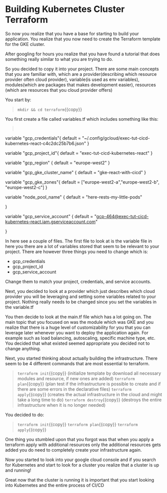 # Building Kubernetes Cluster Terraform

So now you realize that you have a base for starting to build your application. You realize that you now need to create the Terraform template for the GKE cluster. 

After googling for hours you realize that you have found a tutorial that does something really similar to what you are trying to do. 

So you decided to copy it into your project. There are some main concepts that you are familiar with, which are a provider(describing which resource provider often cloud provider), variable(is used as env variables), modules(which are packages that makes development easier), resources (which are resources that you cloud provider offers) 

You start by:

> `mkdir && cd terraform`{{copy}}

You first create a file called variables.tf which includes something like this:
><pre>
variable "gcp_credentials"{
    default = "~/.config/gcloud/exec-tut-cicd-kubernetes-react-c4c2dc25b7b6.json"
}

variable "gcp_project_id"{
    default = "exec-tut-cicd-kubernetes-react"
}

variable "gcp_region" {
    default = "europe-west2"
}

variable "gcp_gke_cluster_name" {
    default = "gke-react-with-cicd"
}

variable "gcp_gke_zones"{
    default = ["europe-west2-a","europe-west2-b", "europe-west2-c"]
}

variable "node_pool_name" {
    default = "here-rests-my-little-pods"
  
}

variable "gcp_service_account" {
    default = "gcp-464@exec-tut-cicd-kubernetes-react.iam.gserviceaccount.com"
  
}
</pre>

In here see a couple of files. The first file to look at is the variable file in here you there are a lot of variables stored that seem to be relevant to your project. There are however three things you need to change which is:

- gcp_credentials
- gcp_project_id
- gcp_service_account


Change them to match your project, credentials, and service accounts.

Next, you decided to look at a provider which just describes which cloud provider you will be leveraging and setting some variables related to your project. Nothing really needs to be changed since you set the variables in the variable.tf

You then decide to look at the main.tf file which has a lot going on. The main topic that you focused on was the module which was GKE and you realize that there is a huge level of customizability for you that you can leverage later whenever you want to deploy the application again. For example such as load balancing, autoscaling, specific machine type, etc. You decided that what existed seemed appropriate you decided not to change anything.

Next, you started thinking about actually building the infrastructure. There seem to be 4 different commands that are most essential to terraform.

> `terraform init`{{copy}} (initialize template by download all necessary modules and resource, if new ones are added)
> `terraform plan`{{copy}} (plan test if the infrastructure is possible to create and if there are some errors in the declarative files)
> `terraform apply`{{copy}} (creates the actual infrastructure in the cloud and might take a long time to do)
> `terraform destroy`{{copy}} (destroys the entire infrastructure when it is no longer needed)


You decided to do:

> `terraform init`{{copy}}
> `terraform plan`{{copy}}
> `terraform apply`{{copy}}

One thing you stumbled upon that you forgot was that when you apply a terraform apply with additional resources only the additional resources gets added you do need to completely create your infrastructure again.

Now you started to look into your google cloud console and if you search for Kubernetes and start to look for a cluster you realize that a cluster is up and running!

Great now that the cluster is running it is important that you start looking into Kubernetes and the entire process of CI/CD